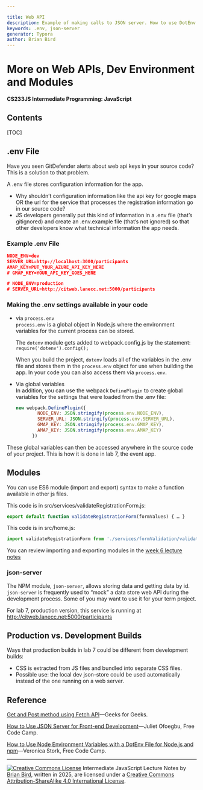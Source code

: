 ```yaml
---

title: Web API
description: Example of making calls to JSON server. How to use DotEnv to hide secrets.
keywords: .env, json-server
generator: Typora
author: Brian Bird
---
```


<h1>More on Web APIs, Dev Environment and Modules</h1>

**CS233JS Intermediate Programming: JavaScript**

<h2>Contents</h2>

[TOC]

## .env File

Have you seen GitDefender alerts about web api keys in your source code? This is a solution to that problem.

A .env file stores configuration information for the app. 

- Why shouldn’t configuration information like the api key for google 
  maps OR the url for the service that processes the registration 
  information go in our source code?
- JS developers generally put this kind of information in a .env file (that’s 
  gitignored) and create an .env.example file (that’s not ignored) so that 
  other developers know what technical information the app needs.

### Example .env File

```json
NODE_ENV=dev
SERVER_URL=http://localhost:3000/participants
AMAP_KEY=PUT_YOUR_AZURE_API_KEY_HERE
# GMAP_KEY=YOUR_API_KEY_GOES_HERE

# NODE_ENV=production
# SERVER_URL=http://citweb.lanecc.net:5000/participants
```

### Making the .env settings available in your code

- via `process.env`  
  `process.env` is a global object in Node.js where the environment variables for the current process can be stored.
  
  The `dotenv` module gets added to webpack.config.js by the statement:
  `require('dotenv').config();`
  
   When you build the project, `dotenv` loads all of the variables in the .env file and stores them in the `process.env` object for use when building the app. In your code you can also access them via `process.env`.
  
- Via global variables  
  In addition, you can use the webpack `DefinePlugin` to create global variables for the settings that were loaded from the .env file:  

  ```javascript
  new webpack.DefinePlugin({
          NODE_ENV: JSON.stringify(process.env.NODE_ENV),
          SERVER_URL: JSON.stringify(process.env.SERVER_URL),
          GMAP_KEY: JSON.stringify(process.env.GMAP_KEY),
          AMAP_KEY: JSON.stringify(process.env.AMAP_KEY)
        })
  ```

These global variables can then be accessed anywhere in the source code of your project. This is how it is done in lab 7, the event app.

## Modules

 You can use ES6 module (import and export) syntax to make a function available in other js files.

This code is in src/services/validateRegistrationForm.js:

```javascript
export default function validateRegistrationForm(formValues) { … } 
```

This code is in src/home.js:
```javascript
import validateRegistrationForm from './services/formValidation/validateRegistrationForm';
```

You can review importing and exporting modules in the [week 6 lecture notes](CS233JS-LN-W06-D2-NodeDevToolSetup.html)

### json-server

The NPM module, `json-server`, allows storing data and getting data by id. `json-server` is frequently used to “mock” a data store web API during the development process. Some of you may want to use it for your term project.

For lab 7, production version, this service is running at  http://citweb.lanecc.net:5000/participants

## Production vs. Development Builds

Ways that production builds in lab 7 could be different from development builds:

- CSS is extracted from JS files and bundled into separate CSS files.
- Possible use: the local dev json-store could be used automatically instead of the one running on a web server.



## Reference

[Get and Post method using Fetch API](https://www.geeksforgeeks.org/get-and-post-method-using-fetch-api/)&mdash;Geeks for Geeks.

[How to Use JSON Server for Front-end Development](https://www.freecodecamp.org/news/json-server-for-frontend-development/)&mdash;Juliet Ofoegbu, Free Code Camp.

[How to Use Node Environment Variables with a DotEnv File for Node.js and npm](https://www.freecodecamp.org/news/how-to-use-node-environment-variables-with-a-dotenv-file-for-node-js-and-npm/)&mdash;Veronica Stork, Free Code Camp.



---

[![Creative Commons License](https://i.creativecommons.org/l/by-sa/4.0/88x31.png)](http://creativecommons.org/licenses/by-sa/4.0/) Intermediate JavaScript Lecture Notes by [Brian Bird](https://profbird.dev), written in <time>2025</time>, are licensed under a [Creative Commons Attribution-ShareAlike 4.0 International License](http://creativecommons.org/licenses/by-sa/4.0/). 